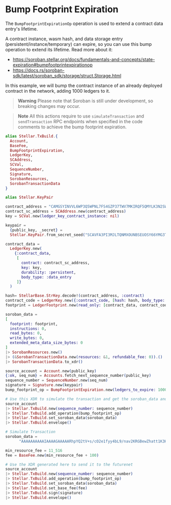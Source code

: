 # Bump Footprint Expiration
The `BumpFootprintExpirationOp` operation is used to extend a contract data entry's lifetime.

A contract instance, wasm hash, and data storage entry (persistent/instance/temporary) can expire, so you can use this bump operation to extend its lifetime.
Read more about it:
- https://soroban.stellar.org/docs/fundamentals-and-concepts/state-expiration#bumpfootprintexpirationop
- https://docs.rs/soroban-sdk/latest/soroban_sdk/storage/struct.Storage.html

In this example, we will bump the contract instance of an already deployed contract in the network, adding 1000 ledgers to it.

> **Warning**
> Please note that Soroban is still under development, so breaking changes may occur.

> **Note**
> All this actions require to use `simulateTransaction` and `sendTransaction` RPC endpoints when specified in the code comments to achieve the bump footprint expiration.

```elixir
alias Stellar.TxBuild.{
  Account,
  BaseFee,
  BumpFootprintExpiration,
  LedgerKey,
  SCAddress,
  SCVal,
  SequenceNumber,
  Signature,
  SorobanResources,
  SorobanTransactionData
}

alias Stellar.KeyPair

contract_address = "CAMGSYINVVL6WP3Q5WPNL7FS4GZP37TWV7MKIRQF5QMYLK3N2SW4P3RC"
contract_sc_address = SCAddress.new(contract_address)
key = SCVal.new(ledger_key_contract_instance: nil)

keypair =
  {public_key, _secret} =
  Stellar.KeyPair.from_secret_seed("SCAVFA3PI3MJLTQNMXOUNBSEUOSY66YMG3T2KCQKLQBENNVLVKNPV3EK")

contract_data =
  LedgerKey.new(
    {:contract_data,
     [
       contract: contract_sc_address,
       key: key,
       durability: :persistent,
       body_type: :data_entry
     ]}
  )

hash= StellarBase.StrKey.decode!(contract_address, :contract)
contract_code = LedgerKey.new({:contract_code, [hash: hash, body_type: :data_entry]})
footprint = LedgerFootprint.new(read_only: [contract_data, contract_code])

soroban_data =
[
  footprint: footprint,
  instructions: 0,
  read_bytes: 0,
  write_bytes: 0,
  extended_meta_data_size_bytes: 0
]
|> SorobanResources.new()
|> (&SorobanTransactionData.new(resources: &1, refundable_fee: 0)).()
|> SorobanTransactionData.to_xdr()

source_account = Account.new(public_key)
{:ok, seq_num} = Accounts.fetch_next_sequence_number(public_key)
sequence_number = SequenceNumber.new(seq_num)
signature = Signature.new(keypair)
bump_footprint_op = BumpFootprintExpiration.new(ledgers_to_expire: 1000)

# Use this XDR to simulate the transaction and get the soroban_data and min_resource_fee
source_account
|> Stellar.TxBuild.new(sequence_number: sequence_number)
|> Stellar.TxBuild.add_operation(bump_footprint_op)
|> Stellar.TxBuild.set_soroban_data(soroban_data)
|> Stellar.TxBuild.envelope()

# Simulate Transaction
soroban_data =
      "AAAAAAAAAAIAAAAGAAAAARhpYQ2tV+s/cO2e1fyy4bL9/nav2KRGBewZhatt1K3HAAAAFAAAAAEAAAAAAAAABxhpYQ2tV+s/cO2e1fyy4bL9/nav2KRGBewZhatt1K3HAAAAAAAAAAAAAAAAAAABLAAAAAAAAAJYAAAAAAAAAHY="

min_resource_fee = 11_516
fee = BaseFee.new(min_resource_fee + 100)

# Use the XDR generated here to send it to the futurenet
source_account
|> Stellar.TxBuild.new(sequence_number: sequence_number)
|> Stellar.TxBuild.add_operation(bump_footprint_op)
|> Stellar.TxBuild.set_soroban_data(soroban_data)
|> Stellar.TxBuild.set_base_fee(fee)
|> Stellar.TxBuild.sign(signature)
|> Stellar.TxBuild.envelope()

```

